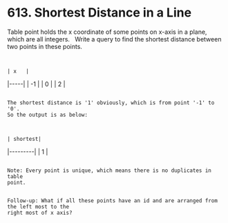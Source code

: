 # 613. Shortest Distance in a Line

Table point holds the x coordinate of some points on x-axis in a plane, which are
    all integers.
     
    Write a query to find the shortest distance between two points in these points.

     

    | x   |
|-----|
| -1  |
| 0   |
| 2   |

     
    The shortest distance is '1' obviously, which is from point '-1' to '0'.
    So the output is as below:

     

    | shortest|
|---------|
| 1       |

     
    Note: Every point is unique, which means there is no duplicates in table
    point.

     
    Follow-up: What if all these points have an id and are arranged from the left most to the
    right most of x axis?